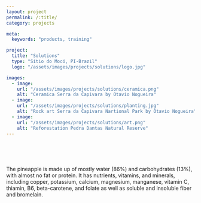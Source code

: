 ```yaml
---
layout: project
permalink: /:title/
category: projects

meta:
  keywords: "products, training"

project:
  title: "Solutions"
  type: "Sítio do Mocó, PI-Brazil"
  logo: "/assets/images/projects/solutions/logo.jpg"

images:
  - image:
    url: "/assets/images/projects/solutions/ceramica.png"
    alt: "Ceramica Serra da Capivara by Otavio Nogueira"
  - image:
    url: "/assets/images/projects/solutions/planting.jpg"
    alt: "Rock art Serra da Capivara Nartional Park by Otavio Nogueira"
  - image:
    url: "/assets/images/projects/solutions/art.png"
    alt: "Reforestation Pedra Dantas Natural Reserve"
---
```

<p style="padding-top:50px">

<p>The pineapple is made up of mostly water (86%) and carbohydrates (13%), with almost no fat or protein. It has nutrients, vitamins, and minerals, including copper, potassium, calcium, magnesium, manganese, vitamin C, thiamin, B6, beta-carotene, and folate as well as soluble and insoluble fiber and bromelain.</p>
